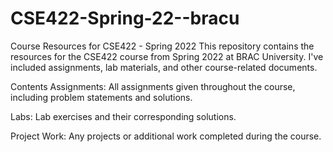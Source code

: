 # CSE422-Spring-22--bracu
Course Resources for CSE422 - Spring 2022
This repository contains the resources for the CSE422 course from Spring 2022 at BRAC University. I've included assignments, lab materials, and other course-related documents.

Contents
Assignments: All assignments given throughout the course, including problem statements and solutions.

Labs: Lab exercises and their corresponding solutions.

Project Work: Any projects or additional work completed during the course.
